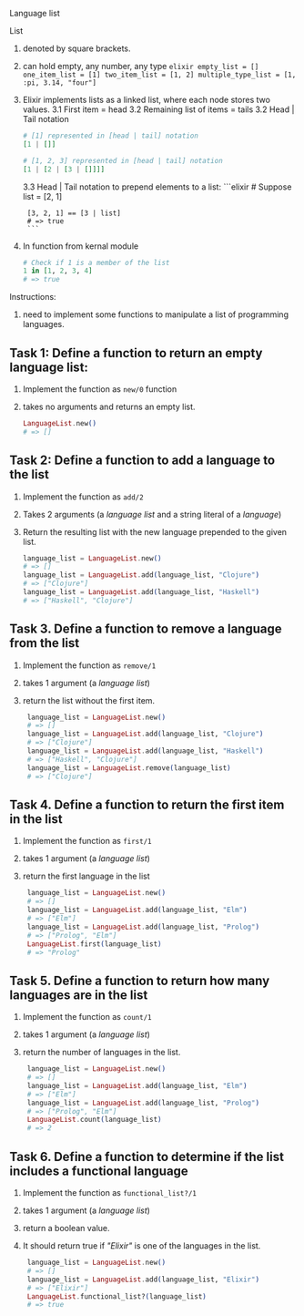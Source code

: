Language list

List  
  1. denoted by square brackets.
  2. can hold empty, any number, any type
    ```elixir
    empty_list = []
    one_item_list = [1]
    two_item_list = [1, 2]
    multiple_type_list = [1, :pi, 3.14, "four"]
    ```

  3. Elixir implements lists as a linked list, where each node stores two values.
      3.1 First item  = head
      3.2 Remaining list of items = tails 
      3.2  Head | Tail notation
        ```elixir
        # [1] represented in [head | tail] notation
        [1 | []]

        # [1, 2, 3] represented in [head | tail] notation
        [1 | [2 | [3 | []]]]
        ```
      3.3 Head | Tail notation to prepend elements to a list:
          ```elixir
          # Suppose
          list = [2, 1]

          [3, 2, 1] == [3 | list]
          # => true
          ```

  4.  In function from kernal module
      ```elixir
      # Check if 1 is a member of the list
      1 in [1, 2, 3, 4]
      # => true
      ```

Instructions:

  1. need to implement some functions to manipulate a list of programming languages.

## Task 1: Define a function to return an empty language list:

  1. Implement the function as `new/0` function

  2. takes no arguments and returns an empty list.
      ```elixir
      LanguageList.new()
      # => []
      ```

## Task 2: Define a function to add a language to the list

  1. Implement the function as `add/2`

  2. Takes 2 arguments (a _language list_ and a string literal of a _language_)

  3. Return the resulting list with the new language prepended to the given list.
      ```elixir
      language_list = LanguageList.new()
      # => []
      language_list = LanguageList.add(language_list, "Clojure")
      # => ["Clojure"]
      language_list = LanguageList.add(language_list, "Haskell")
      # => ["Haskell", "Clojure"]
      ```

## Task 3. Define a function to remove a language from the list

  1.  Implement the function as `remove/1` 

  2.  takes 1 argument (a _language list_)

  3. return the list without the first item. 
     ```elixir
      language_list = LanguageList.new()
      # => []
      language_list = LanguageList.add(language_list, "Clojure")
      # => ["Clojure"]
      language_list = LanguageList.add(language_list, "Haskell")
      # => ["Haskell", "Clojure"]
      language_list = LanguageList.remove(language_list)
      # => ["Clojure"]
      ```
     
## Task 4. Define a function to return the first item in the list

  1.  Implement the function as `first/1` 

  2. takes 1 argument (a _language list_)

  3. return the first language in the list
     ```elixir
      language_list = LanguageList.new()
      # => []
      language_list = LanguageList.add(language_list, "Elm")
      # => ["Elm"]
      language_list = LanguageList.add(language_list, "Prolog")
      # => ["Prolog", "Elm"]
      LanguageList.first(language_list)
      # => "Prolog"
      ```
  
## Task 5. Define a function to return how many languages are in the list

  1. Implement the function as `count/1`

  2. takes 1 argument (a _language list_)

  3. return the number of languages in the list.
     ```elixir
      language_list = LanguageList.new()
      # => []
      language_list = LanguageList.add(language_list, "Elm")
      # => ["Elm"]
      language_list = LanguageList.add(language_list, "Prolog")
      # => ["Prolog", "Elm"]
      LanguageList.count(language_list)
      # => 2
      ```    

## Task 6. Define a function to determine if the list includes a functional language

  1. Implement the function as `functional_list?/1`

  2. takes 1 argument (a _language list_)

  3. return a boolean value.

  4. It should return true if _"Elixir"_ is one of the languages in the list.
     ```elixir
      language_list = LanguageList.new()
      # => []
      language_list = LanguageList.add(language_list, "Elixir")
      # => ["Elixir"]
      LanguageList.functional_list?(language_list)
      # => true
      ``` 







